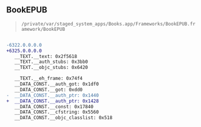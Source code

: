 ## BookEPUB

> `/private/var/staged_system_apps/Books.app/Frameworks/BookEPUB.framework/BookEPUB`

```diff

-6322.0.0.0.0
+6325.0.0.0.0
   __TEXT.__text: 0x2f5618
   __TEXT.__auth_stubs: 0x3bb0
   __TEXT.__objc_stubs: 0x6420

   __TEXT.__eh_frame: 0x74f4
   __DATA_CONST.__auth_got: 0x1df0
   __DATA_CONST.__got: 0xdd0
-  __DATA_CONST.__auth_ptr: 0x1440
+  __DATA_CONST.__auth_ptr: 0x1428
   __DATA_CONST.__const: 0x17840
   __DATA_CONST.__cfstring: 0x5560
   __DATA_CONST.__objc_classlist: 0x518

```
